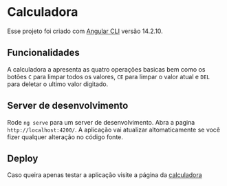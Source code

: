 # Calculadora

Esse projeto foi criado com [Angular CLI](https://github.com/angular/angular-cli) versão 14.2.10.

## Funcionalidades
A calculadora a apresenta as quatro operações basicas bem como os botões `C` para limpar todos os valores, `CE` para limpar o valor atual e `DEL` para deletar o ultimo valor digitado.

## Server de desenvolvimento
Rode `ng serve` para um server de desenvolvimento. Abra a pagina `http://localhost:4200/`. A aplicação vai atualizar altomaticamente se você fizer qualquer alteração no código fonte.

## Deploy
Caso queira apenas testar a aplicação visite a página da [calculadora](https://gean634n.github.io/calculadora-angular)
